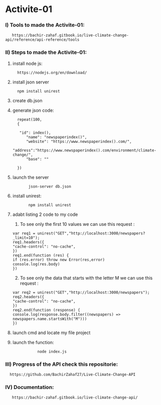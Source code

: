 # Activite-01
      
### I) Tools to made the Activite-01:
       
       https://bachir-zahaf.gitbook.io/live-climate-change-api/reference/api-reference/tools
       
### II) Steps to made the Activite-01:

1) install node js:

         https://nodejs.org/en/download/

2) install json server
         
         npm install unirest
         
3) create db.json
4) generate json code:

         repeat(100, 
         {
		
  	      "id": index(),
             "name": "newspaperindex()",
             "website": "https://www.newspaperindex().com/",
             "address":"https://www.newspaperindex().com/environment/climate-change/",
             "base": ""

         })
              
5) launch the server 

              json-server db.json
              
6) install unirest:
              
              npm install unirest
              
7) adabt listing 2 code to my code

      1) To see only the first 10 values we can use this request :

       var req1 = unirest("GET","http://localhost:3000/newspapers?_limit=10");
       req1.headers({
       "cache-control": "no-cache",
       })
       req1.end(function (res) {
       if (res.error) throw new Error(res,error)
       console.log(res.body)
       })
       
      2) To see only the data that starts with the letter M we can use this request :
      
       var req2 = unirest("GET","http://localhost:3000/newspapers");
       req2.headers({
       "cache-control": "no-cache",
       })
       req2.end(function (response) {
       console.log(response.body.filter((newspapers) => newspapers.name.startsWith("M")))
       }) 
       
8) launch cmd and locate my file project
9) launch the function:
                  
                  node index.js      

       
### III) Progress of the API check this repositorie:

      https://github.com/BachirZahaf27/Live-Climate-Change-API
      
      
### IV) Documentation:

       https://bachir-zahaf.gitbook.io/live-climate-change-api/
       

